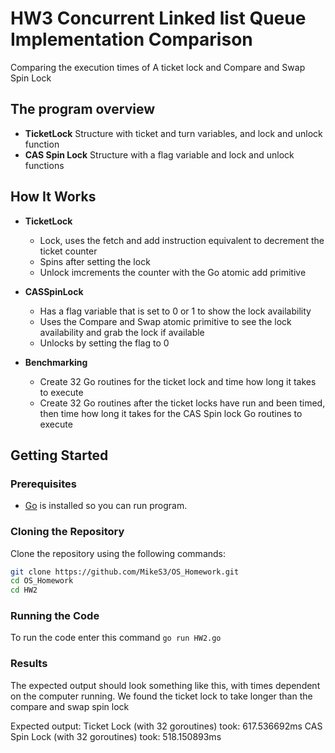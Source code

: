 # HW3 Concurrent Linked list Queue Implementation Comparison

Comparing the execution times of A ticket lock and Compare and Swap Spin Lock

## The program overview

- **TicketLock** Structure with ticket and turn variables, and lock and unlock function
- **CAS Spin Lock** Structure with a flag variable and lock and unlock functions

## How It Works

- **TicketLock**
  - Lock, uses the fetch and add instruction equivalent to decrement the ticket counter
  - Spins after setting the lock
  - Unlock imcrements the counter with the Go atomic add primitive

- **CASSpinLock**
  - Has a flag variable that is set to 0 or 1 to show the lock availability
  - Uses the Compare and Swap atomic primitive to see the lock availability and grab the lock if available
  - Unlocks by setting the flag to 0

- **Benchmarking**
  - Create 32 Go routines for the ticket lock and time how long it takes to execute
  - Create 32 Go routines after the ticket locks have run and been timed, then time how long it takes for the CAS Spin lock Go routines to execute

## Getting Started

### Prerequisites

- [Go](https://golang.org/dl/) is installed so you can run program.

### Cloning the Repository

Clone the repository using the following commands:

```bash
git clone https://github.com/MikeS3/OS_Homework.git
cd OS_Homework
cd HW2
```
### Running the Code

To run the code enter this command
```go run HW2.go```

### Results 
The expected output should look something like this, with times dependent on the computer running. We found the ticket lock to take longer than the
compare and swap spin lock

Expected output:
Ticket Lock (with 32 goroutines) took: 617.536692ms
CAS Spin Lock (with 32 goroutines) took: 518.150893ms
